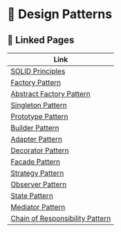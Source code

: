 # 🚀 Design Patterns



## 🔎 Linked Pages
| Link |
|------|
| [SOLID Principles](./SOLID_Principles/README.md) |
| [Factory Pattern](./Factory_Pattern/README.md) |
| [Abstract Factory Pattern](./Abstract_Factory_Pattern/README.md) |
| [Singleton Pattern](./Singleton_Pattern/README.md) |
| [Prototype Pattern](./Prototype_Pattern/README.md) |
| [Builder Pattern](./Builder_Pattern/README.md) |
| [Adapter Pattern](./Adapter_Pattern/README.md) |
| [Decorator Pattern](./Decorator_Pattern/README.md) |
| [Facade Pattern](./Facade_Pattern/README.md) |
| [Strategy Pattern](./Strategy_Pattern/README.md) |
| [Observer Pattern](./Observer_Pattern/README.md) |
| [State Pattern](./State_Pattern/README.md) |
| [Mediator Pattern](./Mediator_Pattern/README.md) |
| [Chain of Responsibility Pattern](./Chain_of_Responsibility_Pattern/README.md) |
